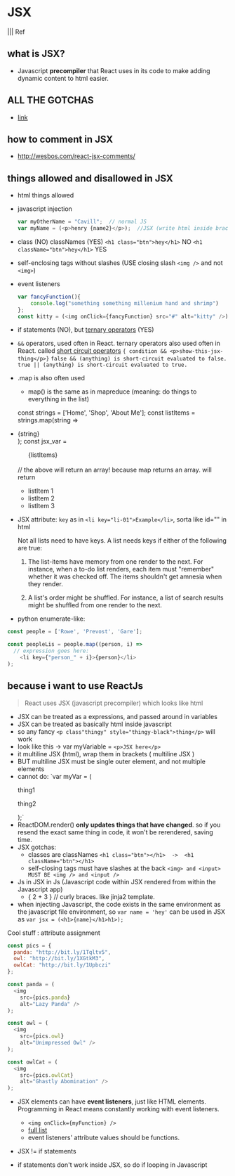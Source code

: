 # JSX
||| Ref

## what is JSX?
- Javascript **precompiler** that React uses in its code to make adding dynamic content to html easier.

## ALL THE GOTCHAS
- [link](https://shripadk.github.io/react/docs/jsx-gotchas.html)

## how to comment in JSX
- http://wesbos.com/react-jsx-comments/

## things allowed and disallowed in JSX
- html things allowed
- javascript injection
	```Javascript
	var myOtherName = "Cavill";  // normal JS
	var myName = (<p>henry {name2}</p>);  //JSX (write html inside brackets, and also inject JS back in between html)
	```
- class (NO) classNames (YES)
	`<h1 class="btn">hey</h1>` NO `<h1 className="btn">hey</h1>` YES
- self-enclosing tags without slashes (USE closing slash `<img />` and not `<img>`)
- event listeners 
	```Javascript
	var fancyFunction(){
		console.log("something something millenium hand and shrimp")
	};
	const kitty = (<img onClick={fancyFunction} src="#" alt="kitty" />)
	```
- if statements (NO), but [ternary operators](https://developer.mozilla.org/en-US/docs/Web/JavaScript/Reference/Operators/Conditional_Operator) (YES)
- `&&` operators, used often in React. ternary operators also used often in React. called [short circuit operators](https://developer.mozilla.org/en-US/docs/Web/JavaScript/Reference/Operators/Logical_Operators) `{ condition && <p>show-this-jsx-thing</p>}`
`false && (anything) is short-circuit evaluated to false.
true || (anything) is short-circuit evaluated to true.`
- .map is also often used
	- map() is the same as in mapreduce (meaning: do things to everything in the list)

	const strings = ['Home', 'Shop', 'About Me'];
	const listItems = strings.map(string => <li>{string}</li>);
	const jsx_var = <ul>{listItems}</ul>  
	// the above will return an array! because map returns an array.
	will return
	<ul>
		<li>listItem 1</li>
		<li>listItem 2</li>
		<li>listItem 3</li>
	</ul>
- JSX attribute: `key` as in `<li key="li-01">Example</li>`, sorta like id="" in html

	Not all lists need to have keys. A list needs keys if either of the following are true:

	1. The list-items have memory from one render to the next. For instance, when a to-do list renders, each item must "remember" whether it was checked off. The items shouldn't get amnesia when they render.

	2. A list's order might be shuffled. For instance, a list of search results might be shuffled from one render to the next.
- python enumerate-like:
```Javascript
const people = ['Rowe', 'Prevost', 'Gare'];

const peopleLis = people.map((person, i) =>
  // expression goes here:
	<li key={"person_" + i}>{person}</li>
);
```


## because i want to use ReactJs

> React uses JSX (javascript precompiler) which looks like html

- JSX can be treated as a expressions, and passed around in variables
- JSX can be treated as basically html inside javascript
- so any fancy `<p class"thingy" style="thingy-black">thing</p>` will work
- look like this ->  var myVariable = `<p>JSX here</p>`
- it multiline JSX (html), wrap them in brackets ( multiline JSX )
- BUT multiline JSX must be single outer element, and not multiple elements
- cannot do:
`var myVar = (
	<p>thing1</p>
	<p>thing2</p>
	);`
- ReactDOM.render() **only updates things that have changed**. so if you resend the exact same thing in code, it won't be rerendered, saving time.
- JSX gotchas:
	- classes are classNames
		`<h1 class="btn"></h1>  ->  <h1 className="btn"></h1>`
	- self-closing tags must have slashes at the back
		`<img> and <input> MUST BE <img /> and <input />`
- Js in JSX in Js (Javascript code within JSX rendered from within the Javascript app)
	- { 2 + 3 }  // curly braces. like jinja2 template.
- when injecting Javascript, the code exists in the same environment as the javascript file environment, so `var name = 'hey'` can be used in JSX as `var jsx = (<h1>{name}</h1>h1>);`

Cool stuff : attribute assignment
```Javascript
const pics = {
  panda: "http://bit.ly/1Tqltv5",
  owl: "http://bit.ly/1XGtkM3",
  owlCat: "http://bit.ly/1Upbczi"
}; 

const panda = (
  <img 
    src={pics.panda} 
    alt="Lazy Panda" />
);

const owl = (
  <img 
    src={pics.owl} 
    alt="Unimpressed Owl" />
);

const owlCat = (
  <img 
    src={pics.owlCat} 
    alt="Ghastly Abomination" />
);
```

- JSX elements can have **event listeners**, just like HTML elements. Programming in React means constantly working with event listeners.
	- `<img onClick={myFunction} />`
	- [full list](https://reactjs.org/docs/events.html#supported-events)
	- event listeners' attribute values should be functions.

- JSX != if statements
- if statements don't work inside JSX, so do if looping in Javascript


